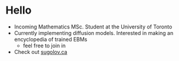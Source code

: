# Hello

- Incoming Mathematics MSc. Student at the University of Toronto
- Currently implementing diffusion models. Interested in making an encyclopedia of trained EBMs
  - feel free to join in
- Check out [sugolov.ca](https://sugolov.ca)
